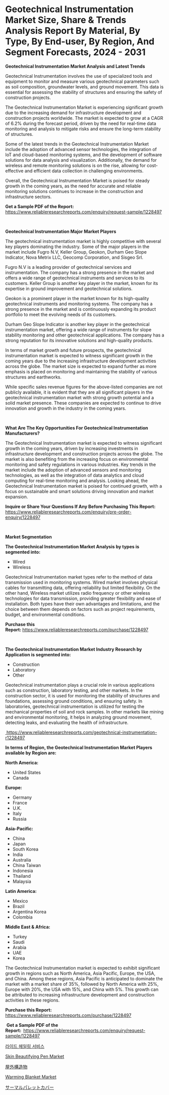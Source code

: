<p><h1>Geotechnical Instrumentation Market Size, Share & Trends Analysis Report By Material, By Type, By End-user, By Region, And Segment Forecasts, 2024 - 2031</h1></p><p><strong>Geotechnical Instrumentation Market Analysis and Latest Trends</strong></p>
<p><p>Geotechnical Instrumentation involves the use of specialized tools and equipment to monitor and measure various geotechnical parameters such as soil composition, groundwater levels, and ground movement. This data is essential for assessing the stability of structures and ensuring the safety of construction projects.</p><p>The Geotechnical Instrumentation Market is experiencing significant growth due to the increasing demand for infrastructure development and construction projects worldwide. The market is expected to grow at a CAGR of 6.2% during the forecast period, driven by the need for real-time data monitoring and analysis to mitigate risks and ensure the long-term stability of structures.</p><p>Some of the latest trends in the Geotechnical Instrumentation Market include the adoption of advanced sensor technologies, the integration of IoT and cloud-based monitoring systems, and the development of software solutions for data analysis and visualization. Additionally, the demand for wireless and remote monitoring solutions is on the rise, allowing for cost-effective and efficient data collection in challenging environments.</p><p>Overall, the Geotechnical Instrumentation Market is poised for steady growth in the coming years, as the need for accurate and reliable monitoring solutions continues to increase in the construction and infrastructure sectors.</p></p>
<p><strong>Get a Sample PDF of the Report:&nbsp;</strong> <a href="https://www.reliableresearchreports.com/enquiry/request-sample/1228497">https://www.reliableresearchreports.com/enquiry/request-sample/1228497</a></p>
<p>&nbsp;</p>
<p><strong>Geotechnical Instrumentation Major Market Players</strong></p>
<p><p>The geotechnical instrumentation market is highly competitive with several key players dominating the industry. Some of the major players in the market include Fugro N.V, Keller Group, Geokon, Durham Geo Slope Indicator, Nova Metrix LLC, Geocomp Corporation, and Sisgeo Srl.</p><p>Fugro N.V is a leading provider of geotechnical services and instrumentation. The company has a strong presence in the market and offers a wide range of geotechnical instruments and services to its customers. Keller Group is another key player in the market, known for its expertise in ground improvement and geotechnical solutions.</p><p>Geokon is a prominent player in the market known for its high-quality geotechnical instruments and monitoring systems. The company has a strong presence in the market and is continuously expanding its product portfolio to meet the evolving needs of its customers.</p><p>Durham Geo Slope Indicator is another key player in the geotechnical instrumentation market, offering a wide range of instruments for slope stability monitoring and other geotechnical applications. The company has a strong reputation for its innovative solutions and high-quality products.</p><p>In terms of market growth and future prospects, the geotechnical instrumentation market is expected to witness significant growth in the coming years due to the increasing infrastructure development activities across the globe. The market size is expected to expand further as more emphasis is placed on monitoring and maintaining the stability of various structures and earthworks.</p><p>While specific sales revenue figures for the above-listed companies are not publicly available, it is evident that they are all significant players in the geotechnical instrumentation market with strong growth potential and a solid market presence. These companies are expected to continue to drive innovation and growth in the industry in the coming years.</p></p>
<p>&nbsp;</p>
<p><strong>What Are The Key Opportunities For Geotechnical Instrumentation Manufacturers?</strong></p>
<p><p>The Geotechnical Instrumentation market is expected to witness significant growth in the coming years, driven by increasing investments in infrastructure development and construction projects across the globe. The market is also benefiting from the increasing focus on environmental monitoring and safety regulations in various industries. Key trends in the market include the adoption of advanced sensors and monitoring technologies, as well as the integration of data analytics and cloud computing for real-time monitoring and analysis. Looking ahead, the Geotechnical Instrumentation market is poised for continued growth, with a focus on sustainable and smart solutions driving innovation and market expansion.</p></p>
<p><strong>Inquire or Share Your Questions If Any Before Purchasing This Report:</strong> <a href="https://www.reliableresearchreports.com/enquiry/pre-order-enquiry/1228497">https://www.reliableresearchreports.com/enquiry/pre-order-enquiry/1228497</a></p>
<p>&nbsp;</p>
<p><strong>Market Segmentation</strong></p>
<p><strong>The Geotechnical Instrumentation Market Analysis by types is segmented into:</strong></p>
<p><ul><li>Wired</li><li>Wireless</li></ul></p>
<p><p>Geotechnical Instrumentation market types refer to the method of data transmission used in monitoring systems. Wired market involves physical cables for transmitting data, offering reliability but limited flexibility. On the other hand, Wireless market utilizes radio frequency or other wireless technologies for data transmission, providing greater flexibility and ease of installation. Both types have their own advantages and limitations, and the choice between them depends on factors such as project requirements, budget, and environmental conditions.</p></p>
<p><strong>Purchase this Report:&nbsp;</strong><a href="https://www.reliableresearchreports.com/purchase/1228497">https://www.reliableresearchreports.com/purchase/1228497</a></p>
<p>&nbsp;</p>
<p><strong>The Geotechnical Instrumentation Market Industry Research by Application is segmented into:</strong></p>
<p><ul><li>Construction</li><li>Laboratory</li><li>Other</li></ul></p>
<p><p>Geotechnical instrumentation plays a crucial role in various applications such as construction, laboratory testing, and other markets. In the construction sector, it is used for monitoring the stability of structures and foundations, assessing ground conditions, and ensuring safety. In laboratories, geotechnical instrumentation is utilized for testing the mechanical properties of soil and rock samples. In other markets like mining and environmental monitoring, it helps in analyzing ground movement, detecting leaks, and evaluating the health of infrastructure.</p></p>
<p><a href="https://www.reliableresearchreports.com/geotechnical-instrumentation-r1228497">&nbsp;https://www.reliableresearchreports.com/geotechnical-instrumentation-r1228497</a></p>
<p><strong>In terms of Region, the Geotechnical Instrumentation Market Players available by Region are:</strong></p>
<p>
    <p> <strong> North America: </strong>
        <ul>
            <li>United States</li>
            <li>Canada</li>
        </ul>
        </p> 
    <p> <strong> Europe: </strong>
        <ul>
            <li>Germany</li>
            <li>France</li>
            <li>U.K.</li>
            <li>Italy</li>
            <li>Russia</li>
        </ul>
        </p> 
    <p> <strong> Asia-Pacific: </strong>
        <ul>
            <li>China</li>
            <li>Japan</li>
            <li>South Korea</li>
            <li>India</li>
            <li>Australia</li>
            <li>China Taiwan</li>
            <li>Indonesia</li>
            <li>Thailand</li>
            <li>Malaysia</li>
        </ul>
        </p> 
    <p> <strong> Latin America: </strong>
        <ul>
            <li>Mexico</li>
            <li>Brazil</li>
            <li>Argentina Korea</li>
            <li>Colombia</li>
        </ul>
        </p> 
    <p> <strong> Middle East & Africa: </strong>
        <ul>
            <li>Turkey</li>
            <li>Saudi</li>
            <li>Arabia</li>
            <li>UAE</li>
            <li>Korea</li>
        </ul>
    </p>
    </p>
<p><p>The Geotechnical Instrumentation market is expected to exhibit significant growth in regions such as North America, Asia Pacific, Europe, the USA, and China. Among these regions, Asia Pacific is anticipated to dominate the market with a market share of 35%, followed by North America with 25%, Europe with 20%, the USA with 15%, and China with 5%. This growth can be attributed to increasing infrastructure development and construction activities in these regions.</p></p>
<p><strong>Purchase this Report: </strong><a href="https://www.reliableresearchreports.com/purchase/1228497">https://www.reliableresearchreports.com/purchase/1228497</a></p>
<p>&nbsp;<strong>Get a Sample PDF of the Report:&nbsp;&nbsp;</strong><a href="https://www.reliableresearchreports.com/enquiry/request-sample/1228497">https://www.reliableresearchreports.com/enquiry/request-sample/1228497</a></p>
<p><strong></strong></p>
<p><p><a href="https://medium.com/@juracy1980/%EB%9D%BC%EC%9D%B4%EB%93%9C-%ED%97%A4%EC%9D%BC%EB%A7%81-%EC%84%9C%EB%B9%84%EC%8A%A4-%EC%8B%9C%EC%9E%A5%EC%9D%80-%EC%8B%9C%EC%9E%A5-%EC%A0%90%EC%9C%A0%EC%9C%A8-%EC%8B%9C%EC%9E%A5-%ED%8A%B8%EB%A0%8C%EB%93%9C-%EB%B0%8F-%EC%8B%9C%EC%9E%A5-%EC%84%B1%EC%9E%A5%EC%97%90-%EA%B4%80%ED%95%9C-%EC%A0%95%EB%B3%B4%EB%A5%BC-%EC%A0%9C%EA%B3%B5%ED%95%A9%EB%8B%88%EB%8B%A4-6854c6910a9a">라이드 헤일링 서비스</a></p><p><a href="https://www.linkedin.com/pulse/skin-beautifying-pen-market-analysis-sze-forecasted-period-from-dcu1c?trackingId=lJgrW03pr4f0TaaSKLrJ4A%3D%3D">Skin Beautifying Pen Market</a></p><p><a href="https://github.com/oqoeusbvpadwjs08/Market-Research-Report-List-1/blob/main/622385430564.md">屋外構造物</a></p><p><a href="https://www.linkedin.com/pulse/warming-blanket-market-competitive-analysis-trends-forecast-rzlpc?trackingId=FpppO0PNNHzILc36LOG1Ew%3D%3D">Warming Blanket Market</a></p><p><a href="https://github.com/CloydAbbott2023/Market-Research-Report-List-1/blob/main/459535530563.md">サーマルパレットカバー</a></p></p>
